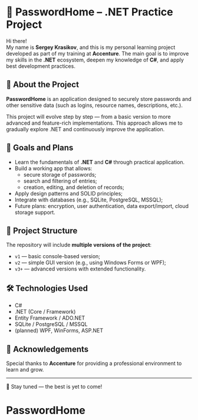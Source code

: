 # 🔐 PasswordHome – .NET Practice Project

Hi there!  
My name is **Sergey Krasikov**, and this is my personal learning project developed as part of my training at **Accenture**. The main goal is to improve my skills in the **.NET** ecosystem, deepen my knowledge of **C#**, and apply best development practices.

## 📌 About the Project

**PasswordHome** is an application designed to securely store passwords and other sensitive data (such as logins, resource names, descriptions, etc.).

This project will evolve step by step — from a basic version to more advanced and feature-rich implementations. This approach allows me to gradually explore .NET and continuously improve the application.

## 🚀 Goals and Plans

- Learn the fundamentals of **.NET** and **C#** through practical application.
- Build a working app that allows:
  - secure storage of passwords;
  - search and filtering of entries;
  - creation, editing, and deletion of records;
- Apply design patterns and SOLID principles;
- Integrate with databases (e.g., SQLite, PostgreSQL, MSSQL);
- Future plans: encryption, user authentication, data export/import, cloud storage support.

## 📁 Project Structure

The repository will include **multiple versions of the project**:
- `v1` — basic console-based version;
- `v2` — simple GUI version (e.g., using Windows Forms or WPF);
- `v3+` — advanced versions with extended functionality.

## 🛠️ Technologies Used

- C#
- .NET (Core / Framework)
- Entity Framework / ADO.NET
- SQLite / PostgreSQL / MSSQL
- (planned) WPF, WinForms, ASP.NET

## 🙌 Acknowledgements

Special thanks to **Accenture** for providing a professional environment to learn and grow.

---

📌 Stay tuned — the best is yet to come!
# PasswordHome
